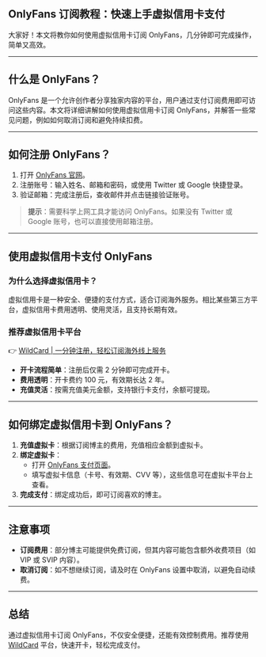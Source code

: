 ## OnlyFans 订阅教程：快速上手虚拟信用卡支付

大家好！本文将教你如何使用虚拟信用卡订阅 OnlyFans，几分钟即可完成操作，简单又高效。

---

## 什么是 OnlyFans？

OnlyFans 是一个允许创作者分享独家内容的平台，用户通过支付订阅费用即可访问这些内容。本文将详细讲解如何使用虚拟信用卡订阅 OnlyFans，并解答一些常见问题，例如如何取消订阅和避免持续扣费。

---

## 如何注册 OnlyFans？

1. 打开 [OnlyFans 官网](https://onlyfans.com/)。
2. 注册账号：输入姓名、邮箱和密码，或使用 Twitter 或 Google 快捷登录。
3. 验证邮箱：完成注册后，查收邮件并点击链接验证账号。

> **提示**：需要科学上网工具才能访问 OnlyFans。如果没有 Twitter 或 Google 账号，也可以直接使用邮箱注册。

---

## 使用虚拟信用卡支付 OnlyFans

### 为什么选择虚拟信用卡？

虚拟信用卡是一种安全、便捷的支付方式，适合订阅海外服务。相比某些第三方平台，虚拟信用卡费用透明、使用灵活，且支持长期有效。

### 推荐虚拟信用卡平台

👉 [WildCard | 一分钟注册，轻松订阅海外线上服务](https://bit.ly/bewildcard)

- **开卡流程简单**：注册后仅需 2 分钟即可完成开卡。
- **费用透明**：开卡费约 100 元，有效期长达 2 年。
- **充值灵活**：按需充值美元金额，支持银行卡支付，余额可提现。

---

## 如何绑定虚拟信用卡到 OnlyFans？

1. **充值虚拟卡**：根据订阅博主的费用，充值相应金额到虚拟卡。
2. **绑定虚拟卡**：
   - 打开 [OnlyFans 支付页面](https://onlyfans.com/my/payments/add_card)。
   - 填写虚拟卡信息（卡号、有效期、CVV 等），这些信息可在虚拟卡平台上查看。
3. **完成支付**：绑定成功后，即可订阅喜欢的博主。

---

## 注意事项

- **订阅费用**：部分博主可能提供免费订阅，但其内容可能包含额外收费项目（如 VIP 或 SVIP 内容）。
- **取消订阅**：如不想继续订阅，请及时在 OnlyFans 设置中取消，以避免自动续费。

---

## 总结

通过虚拟信用卡订阅 OnlyFans，不仅安全便捷，还能有效控制费用。推荐使用 [WildCard](https://bit.ly/bewildcard) 平台，快速开卡，轻松完成支付。